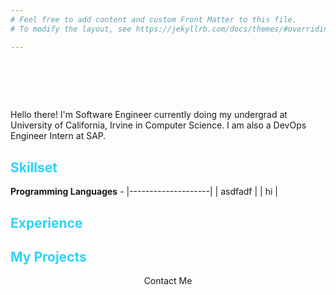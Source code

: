 ```yaml
---
# Feel free to add content and custom Front Matter to this file.
# To modify the layout, see https://jekyllrb.com/docs/themes/#overriding-theme-defaults

---
```


# <span style="color:white">Hassan Warsi</span>

Hello there! I'm Software Engineer currently doing my undergrad at University of California, Irvine in Computer Science.  I am also a DevOps Engineer Intern at SAP.

## <span style="color:#29d4ff">Skillset</span>

**Programming Languages** - 
|--------------------|
| asdfadf                 |
| hi                        |
## <span style="color:#29d4ff">Experience</span>



## <span style="color:#29d4ff">My Projects</span>



<div align="center"> Contact Me</div>






